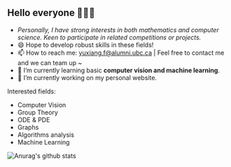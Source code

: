## Hello everyone 👋👋👋

- *Personally, I have strong interests in both mathematics and computer science. Keen to participate in related competitions or projects.*
- 😄 Hope to develop robust skills in these fields! 
- 📫 How to reach me: yuxiang.f@alumni.ubc.ca | Feel free to contact me and we can team up ~
- 🌱 I’m currently learning basic **computer vision and machine learning**.
- 🔭 I’m currently working on my personal website.

Interested fields:
- Computer Vision
- Group Theory
- ODE & PDE
- Graphs
- Algorithms analysis
- Machine Learning


![Anurag's github stats](https://github-readme-stats.vercel.app/api?username=blackswanblood&show_icons=true&theme=cobalt)
<!--
**blackswanblood/blackswanblood** is a ✨ _special_ ✨ repository because its `README.md` (this file) appears on your GitHub profile.

Here are some ideas to get you started:

- 🔭 I’m currently working on ...
- 🌱 I’m currently learning ...
- 👯 I’m looking to collaborate on ...
- 🤔 I’m looking for help with ...
- 💬 Ask me about ...
- 📫 How to reach me: ...
- 😄 Pronouns: ...
- ⚡ Fun fact: ...
-->
